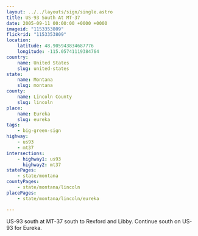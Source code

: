 ```yaml
---
layout: ../../layouts/sign/single.astro
title: US-93 South At MT-37
date: 2005-09-11 00:00:00 +0000 +0000
imageid: "1153353809"
flickrid: "1153353809"
location:
    latitude: 48.905943834687776
    longitude: -115.05741119384764
country:
    name: United States
    slug: united-states
state:
    name: Montana
    slug: montana
county:
    name: Lincoln County
    slug: lincoln
place:
    name: Eureka
    slug: eureka
tags:
    - big-green-sign
highway:
    - us93
    - mt37
intersections:
    - highway1: us93
      highway2: mt37
statePages:
    - state/montana
countyPages:
    - state/montana/lincoln
placePages:
    - state/montana/lincoln/eureka

---
```

US-93 south at MT-37 south to Rexford and Libby.  Continue south on US-93 for Eureka.